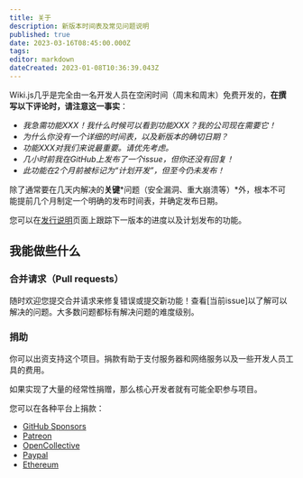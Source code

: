 ```yaml
---
title: 关于
description: 新版本时间表及常见问题说明
published: true
date: 2023-03-16T08:45:00.000Z
tags: 
editor: markdown
dateCreated: 2023-01-08T10:36:39.043Z
---
```


Wiki.js几乎是完全由一名开发人员在空闲时间（周末和周末）免费开发的，**在撰写以下评论时，请注意这一事实**：

- *我急需功能XXX！我什么时候可以看到功能XXX？我的公司现在需要它！*
- *为什么你没有一个详细的时间表，以及新版本的确切日期？*
- *功能XXX对我们来说最重要。请优先考虑。*
- *几小时前我在GitHub上发布了一个issue，但你还没有回复！*
- *此功能在2个月前被标记为“计划开发”，但至今仍未发布！*

除了通常要在几天内解决的**关键***问题（安全漏洞、重大崩溃等）*外，根本不可能提前几个月制定一个明确的发布时间表，并确定发布日期。

您可以在[发行说明](/releases)页面上跟踪下一版本的进度以及计划发布的功能。

## 我能做些什么

### 合并请求（Pull requests）

随时欢迎您提交合并请求来修复错误或提交新功能！查看[当前issue]以了解可以解决的问题。大多数问题都标有解决问题的难度级别。

### 捐助

你可以出资支持这个项目。捐款有助于支付服务器和网络服务以及一些开发人员工具的费用。

如果实现了大量的经常性捐赠，那么核心开发者就有可能全职参与项目。

您可以在各种平台上捐款：

- [GitHub Sponsors](https://github.com/users/NGPixel/sponsorship)
- [Patreon](https://www.patreon.com/bePatron?u=16744039)
- [OpenCollective](https://opencollective.com/wikijs)
- [Paypal](https://www.paypal.com/cgi-bin/webscr?cmd=_s-xclick&hosted_button_id=FLV5X255Z9CJU&source=url)
- [Ethereum](https://etherscan.io/address/0xe1d55c19ae86f6bcbfb17e7f06ace96bdbb22cb5)

